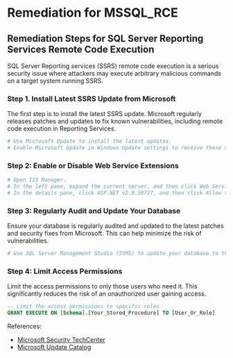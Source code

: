 # Remediation for MSSQL_RCE

## Remediation Steps for SQL Server Reporting Services Remote Code Execution

SQL Server Reporting services (SSRS) remote code execution is a serious security issue where attackers may execute arbitrary malicious commands on a target system running SSRS.

### Step 1. Install Latest SSRS Update from Microsoft

The first step is to install the latest SSRS update. Microsoft regularly releases patches and updates to fix known vulnerabilities, including remote code execution in Reporting Services.

```bash
# Use Microsoft Update to install the latest updates.
# Enable Microsoft Update in Windows Update settings to receive these updates.
```

### Step 2: Enable or Disable Web Service Extensions

```bash
# Open IIS Manager.
# In the left pane, expand the current server, and then click Web Service Extensions.
# In the details pane, click ASP.NET v2.0.50727, and then click Allow to enable it. Or click Prohibit to disable it.
```

### Step 3: Regularly Audit and Update Your Database

Ensure your database is regularly audited and updated to the latest patches and security fixes from Microsoft. This can help minimize the risk of vulnerabilities.

```bash
# Use SQL Server Management Studio (SSMS) to update your database to the latest version.
```

### Step 4: Limit Access Permissions

Limit the access permissions to only those users who need it. This significantly reduces the risk of an unauthorized user gaining access.

```sql
-- Limit the access permissions to specific roles
GRANT EXECUTE ON [Schema].[Your_Stored_Procedure] TO [User_Or_Role]
```

References:
- [Microsoft Security TechCenter](https://www.microsoft.com/security/blog/tech-community/)
- [Microsoft Update Catalog](http://catalog.update.microsoft.com/v7/site/Home.aspx)